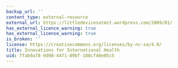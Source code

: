 ```yaml
---
backup_url: ''
content_type: external-resource
external_url: https://littledevicesatmit.wordpress.com/2009/01/
has_external_licence_warning: true
has_external_license_warning: true
is_broken: ''
license: https://creativecommons.org/licenses/by-nc-sa/4.0/
title: Innovations for International Health
uid: 7fab9a78-9d98-4471-89bf-108cf40e05c5
---
```

